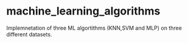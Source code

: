 # machine_learning_algorithms
Implemnetation of three ML algortithms (KNN,SVM and MLP) on three different datasets.
